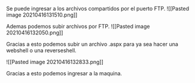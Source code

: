 Se puede ingresar a los archivos compartidos por el puerto FTP.
![[Pasted image 20210416131510.png]]

Ademas podemos subir archivos por FTP.
![[Pasted image 20210416132050.png]]

Gracias a esto podemos subir un archivo .aspx para ya sea hacer una webshell o una reverseshell.

![[Pasted image 20210416132833.png]]

Gracias a esto podemos ingresar a la maquina.